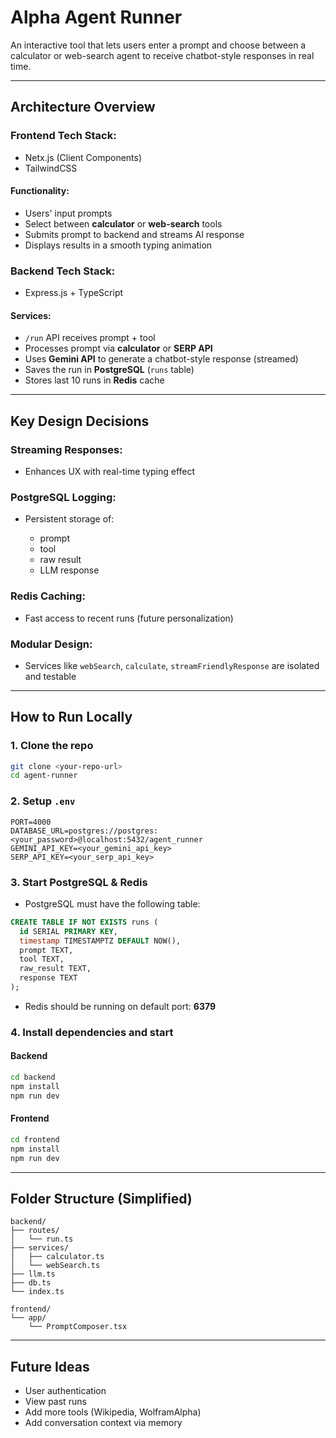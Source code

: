# Alpha Agent Runner

An interactive tool that lets users enter a prompt and choose between a calculator or web-search agent to receive chatbot-style responses in real time.

---

## Architecture Overview

### Frontend Tech Stack:

* Netx.js (Client Components)
* TailwindCSS

#### Functionality:

* Users' input prompts
* Select between **calculator** or **web-search** tools
* Submits prompt to backend and streams AI response
* Displays results in a smooth typing animation

### Backend Tech Stack:

* Express.js + TypeScript

#### Services:

* `/run` API receives prompt + tool
* Processes prompt via **calculator** or **SERP API**
* Uses **Gemini API** to generate a chatbot-style response (streamed)
* Saves the run in **PostgreSQL** (`runs` table)
* Stores last 10 runs in **Redis** cache

---

## Key Design Decisions

### Streaming Responses:

* Enhances UX with real-time typing effect

### PostgreSQL Logging:

* Persistent storage of:

  * prompt
  * tool
  * raw result
  * LLM response

### Redis Caching:

* Fast access to recent runs (future personalization)

### Modular Design:

* Services like `webSearch`, `calculate`, `streamFriendlyResponse` are isolated and testable

---

## How to Run Locally

### 1. Clone the repo

```bash
git clone <your-repo-url>
cd agent-runner
```

### 2. Setup `.env`

```
PORT=4000
DATABASE_URL=postgres://postgres:<your_password>@localhost:5432/agent_runner
GEMINI_API_KEY=<your_gemini_api_key>
SERP_API_KEY=<your_serp_api_key>
```

### 3. Start PostgreSQL & Redis

* PostgreSQL must have the following table:

```sql
CREATE TABLE IF NOT EXISTS runs (
  id SERIAL PRIMARY KEY,
  timestamp TIMESTAMPTZ DEFAULT NOW(),
  prompt TEXT,
  tool TEXT,
  raw_result TEXT,
  response TEXT
);
```

* Redis should be running on default port: **6379**

### 4. Install dependencies and start

#### Backend

```bash
cd backend
npm install
npm run dev
```

#### Frontend

```bash
cd frontend
npm install
npm run dev
```

---

## Folder Structure (Simplified)

```
backend/
├── routes/
│   └── run.ts
├── services/
│   ├── calculator.ts
│   └── webSearch.ts
├── llm.ts
├── db.ts
└── index.ts

frontend/
└── app/
    └── PromptComposer.tsx
```

---

## Future Ideas

* User authentication
* View past runs
* Add more tools (Wikipedia, WolframAlpha)
* Add conversation context via memory
